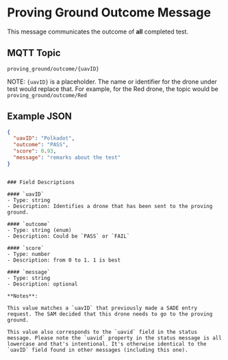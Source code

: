 # Proving Ground Outcome Message

This message communicates the outcome of **all** completed test. 

## MQTT Topic

```
proving_ground/outcome/{uavID}
```
NOTE: `{uavID}` is a placeholder. The name or identifier for the drone under test would replace that. For example, for the Red drone, the topic would be `proving_ground/outcome/Red`

## Example JSON
```json
{
  "uavID": "Polkadot",
  "outcome": "PASS",
  "score": 0.93,
  "message": "remarks about the test"
}
```

```

### Field Descriptions

#### `uavID`
- Type: string
- Description: Identifies a drone that has been sent to the proving ground.

#### `outcome`
- Type: string (enum)
- Description: Could be `PASS` or `FAIL`

#### `score`
- Type: number
- Description: from 0 to 1. 1 is best

#### `message`
- Type: string
- Description: optional

**Notes**:

This value matches a `uavID` that previously made a SADE entry request. The SAM decided that this drone needs to go to the proving ground.

This value also corresponds to the `uavid` field in the status message. Please note the `uavid` property in the status message is all lowercase and that's intentional. It's otherwise identical to the `uavID` field found in other messages (including this one).